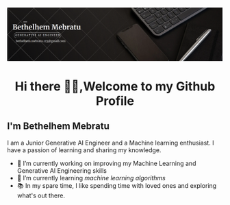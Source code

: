 ![progile](picture.png)
<h1 align="center">Hi there 👋👋,Welcome to my Github Profile</h1>

## I'm Bethelhem Mebratu

I am a Junior Generative AI Engineer and a Machine learning enthusiast. I have a passion of learning and sharing my knowledge.

- 🔭 I’m currently working on improving my Machine Learning and Generative AI Engineering skills
- 🌱 I’m currently learning *machine learning algorithms*
- 📚 In my spare time, I like spending time with loved ones and exploring what's out there.

##


